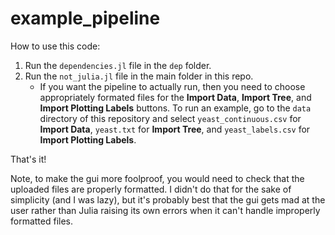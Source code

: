# example_pipeline

How to use this code:

  1. Run the `dependencies.jl` file in the `dep` folder.
  2. Run the `not_julia.jl` file in the main folder in this repo.
      - If you want the pipeline to actually run, then you need to choose appropriately formated files for the __Import Data__, __Import Tree__, and __Import Plotting Labels__ buttons. To run an example, go to the `data` directory of this repository and select `yeast_continuous.csv` for __Import Data__, `yeast.txt` for __Import Tree__, and `yeast_labels.csv` for __Import Plotting Labels__.
  
That's it!

Note, to make the gui more foolproof, you would need to check that the uploaded files are properly formatted. I didn't do that for the sake of simplicity (and I was lazy), but it's probably best that the gui gets mad at the user rather than Julia raising its own errors when it can't handle improperly formatted files.
